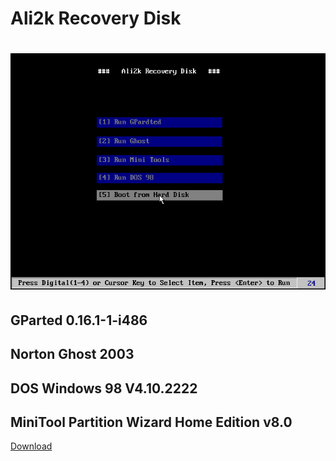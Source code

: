 # Ali2k Recovery Disk

# ![Ali2k Recovery Disk](docs/02.jpg)

## GParted 0.16.1-1-i486
## Norton Ghost 2003
## DOS Windows 98 V4.10.2222
## MiniTool Partition Wizard Home Edition v8.0

[Download](https://www.dropbox.com/s/zq49s7hon8vjelf/Image_recovery_disk_v1.iso?dl=0)
